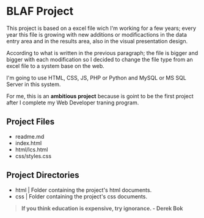 # BLAF Project

This project is based on a excel file wich I'm working for a few years; every year this file is growing with new additions or modificactions in the data entry area and in the results area, also in the visual presentation design.

According to what is written in the previous paragraph; the file is bigger and bigger with each modification so I decided to change the file type from an excel file to a system base on the web.

I'm going to use HTML, CSS, JS, PHP or Python and MySQL or MS SQL Server in this system.

For me, this is an **ambitious project** because is goint to be the first project after I complete my Web Developer traning program.   
  

## Project Files
- readme.md
- index.html
- html/lcs.html
- css/styles.css

## Project Directories
- html | Folder containing the project's html documents.
- css  | Folder containing the project's css documents.
  
  
> **If you think education is expensive, try ignorance. - Derek Bok**
